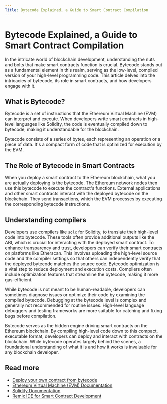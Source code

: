 ```yaml
---
Title: Bytecode Explained, a Guide to Smart Contract Compilation
---
```


# Bytecode Explained, a Guide to Smart Contract Compilation

In the intricate world of blockchain development, understanding the nuts and bolts that make smart contracts function is crucial. Bytecode stands out as a fundamental element in this realm, serving as the low-level, compiled version of your high-level programming code. This article delves into the intricacies of bytecode, its role in smart contracts, and how developers engage with it.


## What is Bytecode?

Bytecode is a set of instructions that the Ethereum Virtual Machine (EVM) can interpret and execute. When developers write smart contracts in high-level languages like Solidity, the code is eventually compiled down to bytecode, making it understandable for the blockchain.

Bytecode consists of a series of bytes, each representing an operation or a piece of data. It's a compact form of code that is optimized for execution by the EVM.

## The Role of Bytecode in Smart Contracts

When you deploy a smart contract to the Ethereum blockchain, what you are actually deploying is the bytecode. The Ethereum network nodes then use this bytecode to execute the contract's functions. External applications and other smart contracts interact with the deployed bytecode on the blockchain. They send transactions, which the EVM processes by executing the corresponding bytecode instructions.

## Understanding compilers 


Developers use compilers like `solc` for Solidity, to translate their high-level code into bytecode. These tools often provide additional outputs like the ABI, which is crucial for interacting with the deployed smart contract.
To enhance transparency and trust, developers can verify their smart contracts on platforms like Etherscan. This involves uploading the high-level source code and the compiler settings so that others can independently verify that the deployed bytecode matches the source code. Bytecode optimization is a vital step to reduce deployment and execution costs. Compilers often include optimization features that streamline the bytecode, making it more gas-efficient.

While bytecode is not meant to be human-readable, developers can sometimes diagnose issues or optimize their code by examining the compiled bytecode. Debugging at the bytecode level is complex and generally not recommended for routine issues. High-level language debuggers and testing frameworks are more suitable for catching and fixing bugs before compilation.


Bytecode serves as the hidden engine driving smart contracts on the Ethereum blockchain. By compiling high-level code down to this compact, executable format, developers can deploy and interact with contracts on the blockchain. While bytecode operates largely behind the scenes, a foundational understanding of what it is and how it works is invaluable for any blockchain developer.


## Read more

- [Deploy your own contract from bytecode](https://docs.starton.com/docs/Tutorials/deploy-from-bytecode)
- [Ethereum Virtual Machine (EVM) Documentation](https://ethereum.org/en/developers/docs/evm/)
- [Solidity Documentation](https://docs.soliditylang.org/)
- [Remix IDE for Smart Contract Development](https://remix.ethereum.org/)
